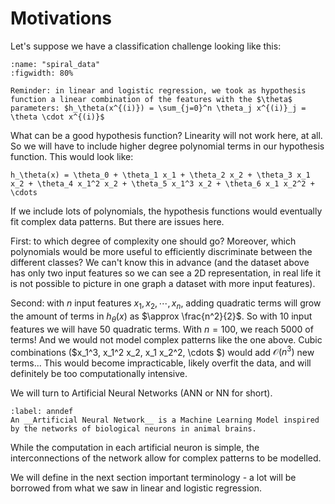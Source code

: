 # Motivations

Let's suppose we have a classification challenge looking like this:

```{glue:figure} spiral_data
:name: "spiral_data"
:figwidth: 80%
```
````{margin}
Reminder: in linear and logistic regression, we took as hypothesis function a linear combination of the features with the $\theta$ parameters: $h_\theta(x^{(i)}) = \sum_{j=0}^n \theta_j x^{(i)}_j = \theta \cdot x^{(i)}$
````
What can be a good hypothesis function? Linearity will not work here, at all. So we will have to include higher degree polynomial terms in our hypothesis function. This would look like:

```{math}
h_\theta(x) = \theta_0 + \theta_1 x_1 + \theta_2 x_2 + \theta_3 x_1 x_2 + \theta_4 x_1^2 x_2 + \theta_5 x_1^3 x_2 + \theta_6 x_1 x_2^2 + \cdots 
```

If we include lots of polynomials, the hypothesis functions would eventually fit complex data patterns. But there are issues here.

First: to which degree of complexity one should go? Moreover, which polynomials would be more useful to efficiently discriminate between the different classes? We can't know this in advance (and the dataset above has only two input features so we can see a 2D representation, in real life it is not possible to picture in one graph a dataset with more input features).

Second: with $n$ input features $x_1, x_2, \cdots, x_n$, adding quadratic terms will grow the amount of terms in $h_\theta(x)$ as $\approx \frac{n^2}{2}$. So with 10 input features we will have 50 quadratic terms. With $n=100$, we reach $5000$ of terms! And we would not model complex patterns like the one above. Cubic combinations ($x_1^3, x_1^2 x_2, x_1 x_2^2, \cdots $) would add $\mathcal{O}(n^3)$ new terms... This would become impracticable, likely overfit the data, and will definitely be too computationally intensive.  

We will turn to Artificial Neural Networks (ANN or NN for short).

````{prf:definition}
:label: anndef
An __Artificial Neural Network__ is a Machine Learning Model inspired by the networks of biological neurons in animal brains. 
````

While the computation in each artificial neuron is simple, the interconnections of the network allow for complex patterns to be modelled.


We will define in the next section important terminology - a lot will be borrowed from what we saw in linear and logistic regression.